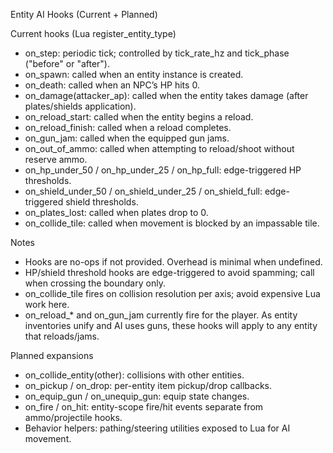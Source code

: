 Entity AI Hooks (Current + Planned)

Current hooks (Lua register_entity_type)
- on_step: periodic tick; controlled by tick_rate_hz and tick_phase ("before" or "after").
- on_spawn: called when an entity instance is created.
- on_death: called when an NPC’s HP hits 0.
- on_damage(attacker_ap): called when the entity takes damage (after plates/shields application).
- on_reload_start: called when the entity begins a reload.
- on_reload_finish: called when a reload completes.
- on_gun_jam: called when the equipped gun jams.
- on_out_of_ammo: called when attempting to reload/shoot without reserve ammo.
- on_hp_under_50 / on_hp_under_25 / on_hp_full: edge-triggered HP thresholds.
- on_shield_under_50 / on_shield_under_25 / on_shield_full: edge-triggered shield thresholds.
- on_plates_lost: called when plates drop to 0.
- on_collide_tile: called when movement is blocked by an impassable tile.

Notes
- Hooks are no-ops if not provided. Overhead is minimal when undefined.
- HP/shield threshold hooks are edge-triggered to avoid spamming; call when crossing the boundary only.
- on_collide_tile fires on collision resolution per axis; avoid expensive Lua work here.
- on_reload_* and on_gun_jam currently fire for the player. As entity inventories unify and AI uses guns, these hooks will apply to any entity that reloads/jams.

Planned expansions
- on_collide_entity(other): collisions with other entities.
- on_pickup / on_drop: per-entity item pickup/drop callbacks.
- on_equip_gun / on_unequip_gun: equip state changes.
- on_fire / on_hit: entity-scope fire/hit events separate from ammo/projectile hooks.
- Behavior helpers: pathing/steering utilities exposed to Lua for AI movement.

